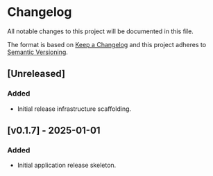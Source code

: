 # Changelog

All notable changes to this project will be documented in this file.

The format is based on [Keep a Changelog](https://keepachangelog.com/en/1.1.0/) and this project adheres to [Semantic Versioning](https://semver.org/spec/v2.0.0.html).

## [Unreleased]
### Added
- Initial release infrastructure scaffolding.

## [v0.1.7] - 2025-01-01
### Added
- Initial application release skeleton.

<!--
Guidance:
- Move items from Unreleased into a new section when cutting a release.
- Provide "Highlights" and "Breaking Changes" headings in release notes derived from this changelog.
-->
